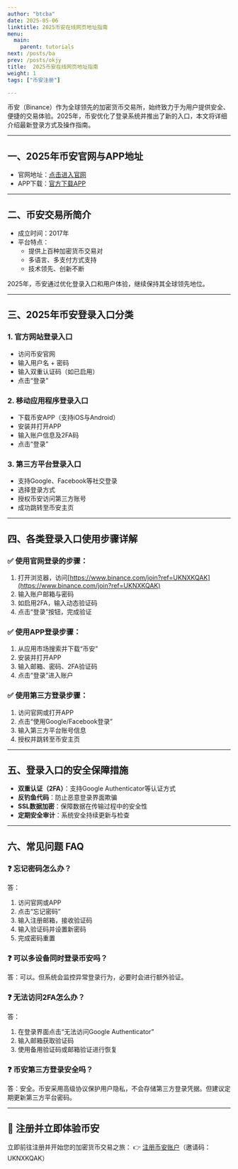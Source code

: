 ```yaml
---
author: "btcba"
date: 2025-05-06
linktitle: 2025币安在线网页地址指南
menu:
  main:
    parent: tutorials
next: /posts/ba
prev: /posts/okjy
title:  2025币安在线网页地址指南
weight: 1
tags: ["币安注册"]

---
```


币安（Binance）作为全球领先的加密货币交易所，始终致力于为用户提供安全、便捷的交易体验。2025年，币安优化了登录系统并推出了新的入口，本文将详细介绍最新登录方式及操作指南。

---

## 一、2025年币安官网与APP地址

- 官网地址：[点击进入官网](https://www.binance.com/join?ref=UKNXKQAK)
- APP下载：[官方下载APP](https://download.mp3web.ac/pack/BNApp_00000058.apk)

---

## 二、币安交易所简介

- 成立时间：2017年  
- 平台特点：
  - 提供上百种加密货币交易对
  - 多语言、多支付方式支持
  - 技术领先、创新不断

2025年，币安通过优化登录入口和用户体验，继续保持其全球领先地位。

---

## 三、2025年币安登录入口分类

### 1. 官方网站登录入口
- 访问币安官网
- 输入用户名 + 密码
- 输入双重认证码（如已启用）
- 点击“登录”

### 2. 移动应用程序登录入口
- 下载币安APP（支持iOS与Android）
- 安装并打开APP
- 输入账户信息及2FA码
- 点击“登录”

### 3. 第三方平台登录入口
- 支持Google、Facebook等社交登录
- 选择登录方式
- 授权币安访问第三方账号
- 成功跳转至币安主页

---

## 四、各类登录入口使用步骤详解

### ✅ 使用官网登录的步骤：

1. 打开浏览器，访问[https://www.binance.com/join?ref=UKNXKQAK](https://www.binance.com/join?ref=UKNXKQAK)
2. 输入账户邮箱与密码
3. 如启用2FA，输入动态验证码
4. 点击“登录”按钮，完成验证

### ✅ 使用APP登录步骤：

1. 从应用市场搜索并下载“币安”
2. 安装并打开APP
3. 输入邮箱、密码、2FA验证码
4. 点击“登录”进入账户

### ✅ 使用第三方登录步骤：

1. 访问官网或打开APP
2. 点击“使用Google/Facebook登录”
3. 输入第三方平台账号信息
4. 授权并跳转至币安主页

---

## 五、登录入口的安全保障措施

- **双重认证（2FA）**：支持Google Authenticator等认证方式
- **反钓鱼代码**：防止恶意登录界面欺骗
- **SSL数据加密**：保障数据在传输过程中的安全性
- **定期安全审计**：系统安全持续更新与检查

---

## 六、常见问题 FAQ

### ❓ 忘记密码怎么办？

答：
1. 访问官网或APP
2. 点击“忘记密码”
3. 输入注册邮箱，接收验证码
4. 输入验证码并设置新密码
5. 完成密码重置

### ❓ 可以多设备同时登录币安吗？

答：可以。但系统会监控异常登录行为，必要时会进行额外验证。

### ❓ 无法访问2FA怎么办？

答：
1. 在登录界面点击“无法访问Google Authenticator”
2. 输入邮箱获取验证码
3. 使用备用验证码或邮箱验证进行恢复

### ❓ 币安第三方登录安全吗？

答：安全。币安采用高级协议保护用户隐私，不会存储第三方登录凭据。但建议定期更新第三方平台密码。

---

## 🔗 注册并立即体验币安

立即前往注册并开始您的加密货币交易之旅：
👉 [注册币安账户](https://www.binance.com/join?ref=UKNXKQAK)（邀请码：UKNXKQAK）
```
